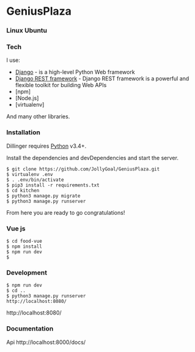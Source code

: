 # GeniusPlaza

### Linux Ubuntu

### Tech

I use:

* [Django] - is a high-level Python Web framework
* [Django REST framework] - Django REST framework is a powerful and flexible toolkit for building Web APIs
* [npm]
* [Node.js]
* [virtualenv]

And many other libraries.

### Installation

Dillinger requires [Python](https://www.python.org) v3.4+.

Install the dependencies and devDependencies and start the server.

```
$ git clone https://github.com/JollyGoal/GeniusPlaza.git
$ virtualenv .env
$ . .env/bin/activate
$ pip3 install -r requirements.txt
$ cd kitchen
$ python3 manage.py migrate
$ python3 manage.py runserver
```

From here you are ready to go congratulations!

### Vue js
```
$ cd food-vue
$ npm install
$ npm run dev
$ 
```
### Development
```
$ npm run dev
$ cd ..
$ python3 manage.py runserver
http://localhost:8080/
```
http://localhost:8080/

### Documentation
Api http://localhost:8000/docs/


[Django]: <https://www.djangoproject.com/>
[Django REST framework]: <http://www.django-rest-framework.org/>
